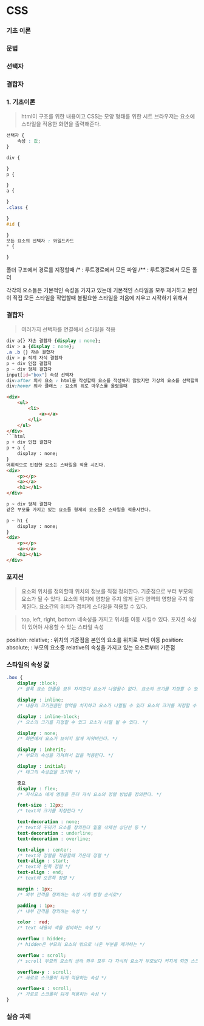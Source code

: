 # CSS

### 기초 이론
### 문법
### 선택자
### 결합자

### 1. 기초이론
> html이 구조를 위한 내용이고 CSS는 모양 형태를 위한 시트
> 브라우저는 요소에 스타일을 적용한 화면을 출력해준다.

```css
선택자 {
    속성 : 값;
}
```

```css
div {

}
p {

}
a {

}
.class {

}
#id {

}
모든 요소의 선택자 : 와일드카드
* {

}
```

폴더 구조에서 경로를 지정할때
/* : 루트경로에서 모든 파일
/** : 루트경로에서 모든 폴더

각각의 요소들은 기본적인 속성을 가지고 있는데 기본적인
스타일을 모두 제거하고 본인이 직접 모든 스타일을 작업할때 불필요한 스타일을 처음에
지우고 시작하기 위해서

### 결합자
> 여러가지 선택자를 연결해서 스타일을 적용

```css
div a{} 자손 결합자 {display : none};
div > a {display : none};
.a .b {} 자손 결합자
div > p 직계 자식 결합자
p + div 인접 결합자
p ~ div 형제 결합자 
input[id="box"] 속성 선택자
div:after 의사 요소 : html을 작성할때 요소를 작성하지 않았지만 가상의 요소를 선택할때 사용한다.
div:hover 의사 클래스 : 요소의 위로 마우스를 올렸을때


```

```html
<div>
    <ul>
        <li>
            <a></a>
        </li>
    </ul>
</div>
```html
p + div 인접 결합자
p + a {
    display : none;
}
어휘적으로 인접한 요소는 스타일을 적용 시킨다.
<div>
    <p></p>
    <a></a>
    <h1></h1>
</div>
```


```html
p ~ div 형제 결합자 
같은 부모를 가지고 있는 요소들 형제의 요소들은 스타일을 적용시킨다.

p ~ h1 {
    display : none;
}
<div>
    <p></p>
    <a></a>
    <h1></h1>
</div>
```

### 포지션
> 요소의 위치를 정의할때 위치의 정보를 직접 정의한다.
> 기준점으로 부터 부모의 요소가 될 수 있다.
> 요소의 위치에 영향을 주지 않게 된다 영역의 영향을 주지 않게된다.
> 요소간의 위치가 겹치게 스타일을 적용할 수 있다.

> top, left, right, bottom 네속성을 가지고 위치를 이동 시킬수 있다. 포지션 속성이 있어야 사용할 수 있는 스타일 속성

position: relative; : 위치의 기준점을 본인의 요소를 위치로 부터 이동
position: absolute; : 부모의 요소중 relative의 속성을 가지고 있는 요소로부터 기준점


### 스타일의 속성 값

```css
.box {
    display :block;
    /* 블록 요소 한줄을 모두 차지한다 요소가 나열될수 없다. 요소의 크기를 지정할 수 있다. */

    display : inline;
    /* 내용의 크기만큼만 영역을 차지하고 요소가 나열될 수 있다 요소의 크기를 지정할 수 없다. */

    display : inline-block;
    /* 요소의 크기를 지정할 수 있고 요소가 나열 될 수 있다. */

    display : none;
    /* 화면에서 요소가 보이지 않게 지워버린다. */

    display : inherit;
    /* 부모의 속성을 가져와서 값을 적용한다. */

    display : initial;
    /* 태그의 속성값을 초기화 */

    중요
    display : flex;
    /* 자식요소 에게 영향을 준다 자식 요소의 정렬 방법을 정의한다. */

    font-size : 12px;
    /* text의 크기를 지정한다 */

    text-decoration : none;
    /* text의 꾸미기 요소를 정의한다 밑줄 삭제선 상단선 등 */
    text-decoration : underline;
    text-decoration : overline;

    text-align : center;
    /* text의 정렬을 적용할때 가운데 정렬 */
    text-align : start;
    /* text의 왼쪽 정렬 */
    text-align : end;
    /* text의 오른쪽 정렬 */

    margin : 1px;
    /* 외부 간격을 정의하는 속성 시계 방향 순서로*/

    padding : 1px;
    /* 내부 간격을 정의하는 속성 */

    color : red;
    /* text 내용의 색을 정의하는 속성 */

    overflow : hidden;
    /* hidden은 부모의 요소의 밖으로 나온 부분을 제거하는 */

    overflow : scroll;
    /* scroll 부모의 요소의 상하 좌우 모두 다 자식의 요소가 부모보다 커지게 되면 스크롤이 되는 속성 */

    overflow-y : scroll;
    /* 세로로 스크롤이 되게 적용하는 속성 */

    overflow-x : scroll;
    /* 가로로 스크롤이 되게 적용하는 속성 */
}
```

### 실습 과제
